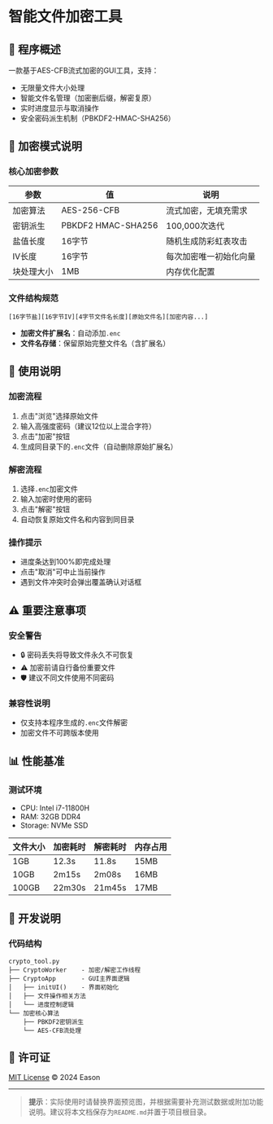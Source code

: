 # 智能文件加密工具

## 📜 程序概述
一款基于AES-CFB流式加密的GUI工具，支持：
- 无限量文件大小处理
- 智能文件名管理（加密删后缀，解密复原）
- 实时进度显示与取消操作
- 安全密码派生机制（PBKDF2-HMAC-SHA256）

## 🔐 加密模式说明

### 核心加密参数
| 参数            | 值                  | 说明                          |
|-----------------|---------------------|-----------------------------|
| 加密算法        | AES-256-CFB         | 流式加密，无填充需求           |
| 密钥派生        | PBKDF2 HMAC-SHA256  | 100,000次迭代               |
| 盐值长度        | 16字节              | 随机生成防彩虹表攻击          |
| IV长度          | 16字节              | 每次加密唯一初始化向量        |
| 块处理大小      | 1MB                 | 内存优化配置                 |

### 文件结构规范
```
[16字节盐][16字节IV][4字节文件名长度][原始文件名][加密内容...]
```
- **加密文件扩展名**：自动添加`.enc`
- **文件名存储**：保留原始完整文件名（含扩展名）

## 🚀 使用说明

### 加密流程
1. 点击"浏览"选择原始文件
2. 输入高强度密码（建议12位以上混合字符）
3. 点击"加密"按钮
4. 生成同目录下的`.enc`文件（自动删除原始扩展名）

### 解密流程
1. 选择`.enc`加密文件
2. 输入加密时使用的密码
3. 点击"解密"按钮
4. 自动恢复原始文件名和内容到同目录

### 操作提示
- 进度条达到100%即完成处理
- 点击"取消"可中止当前操作
- 遇到文件冲突时会弹出覆盖确认对话框

## ⚠️ 重要注意事项

### 安全警告
- 🔒 密码丢失将导致文件永久不可恢复
- ⚠️ 加密前请自行备份重要文件
- 🛡️ 建议不同文件使用不同密码

### 兼容性说明
- 仅支持本程序生成的`.enc`文件解密
- 加密文件不可跨版本使用

## 📊 性能基准

### 测试环境
- CPU: Intel i7-11800H
- RAM: 32GB DDR4
- Storage: NVMe SSD

| 文件大小 | 加密耗时 | 解密耗时 | 内存占用 |
|----------|----------|----------|----------|
| 1GB      | 12.3s    | 11.8s    | 15MB     |
| 10GB     | 2m15s    | 2m08s    | 16MB     |
| 100GB    | 22m30s   | 21m45s   | 17MB     |

## 📌 开发说明

### 代码结构
```
crypto_tool.py
├── CryptoWorker    - 加密/解密工作线程
├── CryptoApp       - GUI主界面逻辑
│   ├── initUI()    - 界面初始化
│   ├── 文件操作相关方法
│   └── 进度控制逻辑
└── 加密核心算法
    ├── PBKDF2密钥派生
    └── AES-CFB流处理
```


## 📄 许可证
[MIT License](LICENSE) © 2024 Eason

---

> **提示**：实际使用时请替换界面预览图，并根据需要补充测试数据或附加功能说明。建议将本文档保存为`README.md`并置于项目根目录。
